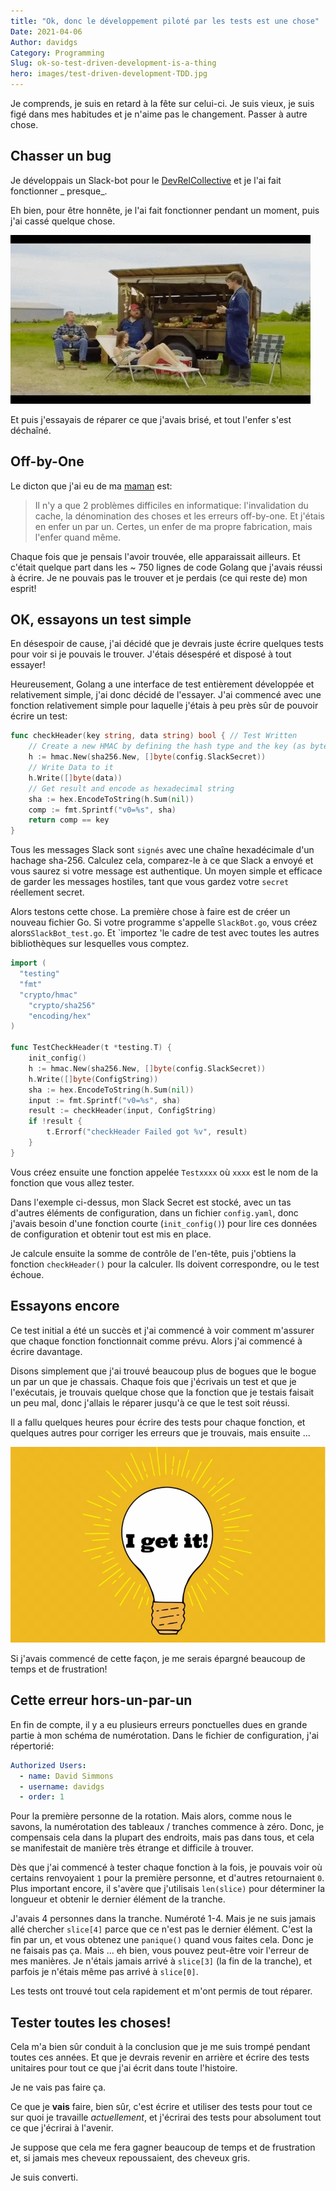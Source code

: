 ```yaml
---
title: "Ok, donc le développement piloté par les tests est une chose"
Date: 2021-04-06
Author: davidgs
Category: Programming
Slug: ok-so-test-driven-development-is-a-thing
hero: images/test-driven-development-TDD.jpg
---
```


Je comprends, je suis en retard à la fête sur celui-ci. Je suis vieux, je suis figé dans mes habitudes et je n'aime pas le changement. Passer à autre chose.

## Chasser un bug
Je développais un Slack-bot pour le [DevRelCollective](https://deverelcollective.fun) et je l'ai fait fonctionner _ presque_.

Eh bien, pour être honnête, je l'ai fait fonctionner pendant un moment, puis j'ai cassé quelque chose.

![Gif animé de Letterkenny To Be Fair](images/fair.gif)

Et puis j'essayais de réparer ce que j'avais brisé, et tout l'enfer s'est déchaîné.

## Off-by-One
Le dicton que j'ai eu de ma [maman](https://www.researchgate.net/scientific-contributions/Margaret-L-Simmons-34878680) est:
> Il n'y a que 2 problèmes difficiles en informatique: l'invalidation du cache, la dénomination des choses et les erreurs off-by-one.
Et j'étais en enfer un par un. Certes, un enfer de ma propre fabrication, mais l'enfer quand même.

Chaque fois que je pensais l'avoir trouvée, elle apparaissait ailleurs. Et c'était quelque part dans les ~ 750 lignes de code Golang que j'avais réussi à écrire. Je ne pouvais pas le trouver et je perdais (ce qui reste de) mon esprit!

## OK, essayons un test simple
En désespoir de cause, j'ai décidé que je devrais juste écrire quelques tests pour voir si je pouvais le trouver. J'étais désespéré et disposé à tout essayer!

Heureusement, Golang a une interface de test entièrement développée et relativement simple, j'ai donc décidé de l'essayer. J'ai commencé avec une fonction relativement simple pour laquelle j'étais à peu près sûr de pouvoir écrire un test:

```go
func checkHeader(key string, data string) bool { // Test Written
	// Create a new HMAC by defining the hash type and the key (as byte array)
	h := hmac.New(sha256.New, []byte(config.SlackSecret))
	// Write Data to it
	h.Write([]byte(data))
	// Get result and encode as hexadecimal string
	sha := hex.EncodeToString(h.Sum(nil))
	comp := fmt.Sprintf("v0=%s", sha)
	return comp == key
}
```
Tous les messages Slack sont `signés` avec une chaîne hexadécimale d'un hachage sha-256. Calculez cela, comparez-le à ce que Slack a envoyé et vous saurez si votre message est authentique. Un moyen simple et efficace de garder les messages hostiles, tant que vous gardez votre `secret` réellement secret.

Alors testons cette chose. La première chose à faire est de créer un nouveau fichier Go. Si votre programme s'appelle `SlackBot.go`, vous créez alors`SlackBot_test.go`. Et `importez 'le cadre de test avec toutes les autres bibliothèques sur lesquelles vous comptez.

```go
import (
  "testing"
  "fmt"
  "crypto/hmac"
	"crypto/sha256"
	"encoding/hex"
)

func TestCheckHeader(t *testing.T) {
	init_config()
	h := hmac.New(sha256.New, []byte(config.SlackSecret))
	h.Write([]byte(ConfigString))
	sha := hex.EncodeToString(h.Sum(nil))
	input := fmt.Sprintf("v0=%s", sha)
	result := checkHeader(input, ConfigString)
	if !result {
		t.Errorf("checkHeader Failed got %v", result)
	}
}
```
Vous créez ensuite une fonction appelée `Testxxxx` où `xxxx` est le nom de la fonction que vous allez tester.

Dans l'exemple ci-dessus, mon Slack Secret est stocké, avec un tas d'autres éléments de configuration, dans un fichier `config.yaml`, donc j'avais besoin d'une fonction courte (`init_config()`) pour lire ces données de configuration et obtenir tout est mis en place.

Je calcule ensuite la somme de contrôle de l'en-tête, puis j'obtiens la fonction `checkHeader()` pour la calculer. Ils doivent correspondre, ou le test échoue.

## Essayons encore
Ce test initial a été un succès et j'ai commencé à voir comment m'assurer que chaque fonction fonctionnait comme prévu. Alors j'ai commencé à écrire davantage.

Disons simplement que j'ai trouvé beaucoup plus de bogues que le bogue un par un que je chassais. Chaque fois que j'écrivais un test et que je l'exécutais, je trouvais quelque chose que la fonction que je testais faisait un peu mal, donc j'allais le réparer jusqu'à ce que le test soit réussi.

Il a fallu quelques heures pour écrire des tests pour chaque fonction, et quelques autres pour corriger les erreurs que je trouvais, mais ensuite ...

![Un moment Aha avec une ampoule qui s'éteint](images/Aha.jpg)

Si j'avais commencé de cette façon, je me serais épargné beaucoup de temps et de frustration!

## Cette erreur hors-un-par-un
En fin de compte, il y a eu plusieurs erreurs ponctuelles dues en grande partie à mon schéma de numérotation. Dans le fichier de configuration, j'ai répertorié:

```yaml
Authorized Users:
  - name: David Simmons
  - username: davidgs
  - order: 1
```
Pour la première personne de la rotation. Mais alors, comme nous le savons, la numérotation des tableaux / tranches commence à zéro. Donc, je compensais cela dans la plupart des endroits, mais pas dans tous, et cela se manifestait de manière très étrange et difficile à trouver.

Dès que j'ai commencé à tester chaque fonction à la fois, je pouvais voir où certains renvoyaient `1` pour la première personne, et d'autres retournaient `0`. Plus important encore, il s'avère que j'utilisais `len(slice)` pour déterminer la longueur et obtenir le dernier élément de la tranche.

J'avais 4 personnes dans la tranche. Numéroté 1-4. Mais je ne suis jamais allé chercher `slice[4]` parce que ce n'est pas le dernier élément. C'est la fin par un, et vous obtenez une `panique()` quand vous faites cela. Donc je ne faisais pas ça. Mais ... eh bien, vous pouvez peut-être voir l'erreur de mes manières. Je n'étais jamais arrivé à `slice[3]` (la fin de la tranche), et parfois je n'étais même pas arrivé à `slice[0]`.

Les tests ont trouvé tout cela rapidement et m'ont permis de tout réparer.

## Tester toutes les choses!
Cela m'a bien sûr conduit à la conclusion que je me suis trompé pendant toutes ces années. Et que je devrais revenir en arrière et écrire des tests unitaires pour tout ce que j'ai écrit dans toute l'histoire.

Je ne vais pas faire ça.

Ce que je **vais** faire, bien sûr, c'est écrire et utiliser des tests pour tout ce sur quoi je travaille *actuellement*, et j'écrirai des tests pour absolument tout ce que j'écrirai à l'avenir.

Je suppose que cela me fera gagner beaucoup de temps et de frustration et, si jamais mes cheveux repoussaient, des cheveux gris.

Je suis converti.
